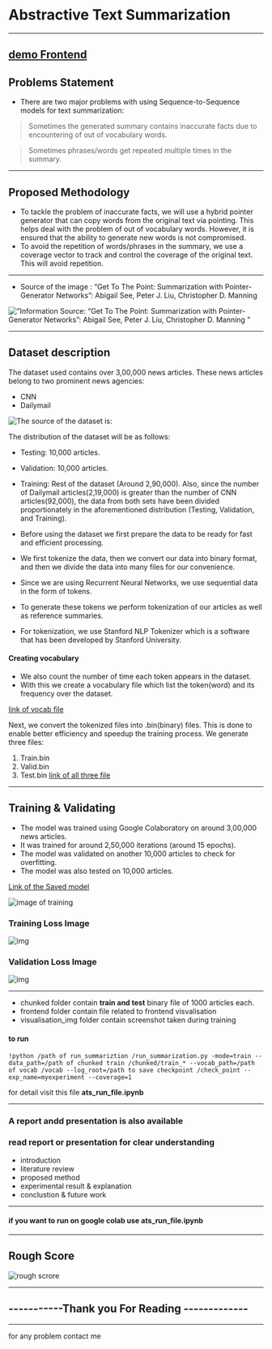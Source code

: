 #  Abstractive Text Summarization
---

## [demo Frontend]()

## Problems Statement 
* There are two major problems with using Sequence-to-Sequence models for text summarization:

> Sometimes the generated summary contains inaccurate facts due to encountering of out of vocabulary words.

> Sometimes phrases/words get repeated multiple times in the summary.
---
## Proposed Methodology
* To tackle the problem of inaccurate facts, we will use a hybrid pointer generator that can copy words from the original text via pointing. This helps deal with the problem of out of vocabulary words. However, it is ensured that the ability to generate new words is not compromised.
* To avoid the repetition of words/phrases in the summary, we use a coverage vector to track and control the coverage of the original text. This will avoid repetition.
---
* Source of the image : “Get To The Point: Summarization with Pointer-Generator Networks”: Abigail See, Peter J. Liu, Christopher D. Manning
 
!["Information Source: “Get To The Point: Summarization with Pointer-Generator Networks”: Abigail See, Peter J. Liu, Christopher D. Manning
"]()

--- 

## Dataset description
The dataset used contains over 3,00,000 news articles.
These news articles belong to two prominent news agencies:
* CNN
* Dailymail

![The source of the dataset is: ](www.tensorflow.org/datasets/catalog/cnn_dailymail)

The distribution of the dataset will be as follows:
* Testing: 10,000 articles.
* Validation: 10,000 articles.
* Training: Rest of the dataset (Around 2,90,000).
Also, since the number of Dailymail articles(2,19,000) is greater than the number of CNN articles(92,000), the data from both sets have been divided proportionately in the aforementioned distribution (Testing, Validation, and Training).

* Before using the dataset we first prepare the data to be ready for fast and efficient processing.
* We first tokenize the data, then we convert our data into binary format, and then we divide the data into many files for our convenience.
* Since we are using Recurrent Neural Networks, we use sequential data in the form of tokens.
* To generate these tokens we perform tokenization of our articles as well as reference summaries.
* For tokenization, we use Stanford NLP Tokenizer which is a software that has been developed by Stanford University.

#### Creating vocabulary
* We also count the number of time each token appears in the dataset.
* With this we create a vocabulary file which list the token(word) and its frequency over the dataset.


[link of vocab file  ]()

Next, we convert the tokenized files into .bin(binary) files.
This is done to enable better efficiency and speedup the training process.
We generate three files:
1. Train.bin
2. Valid.bin
3. Test.bin
[link of all three file  ]()
---
## Training & Validating 
* The model was trained using Google Colaboratory on around 3,00,000 news articles.
* It was trained for around 2,50,000 iterations (around 15 epochs).
* The model was validated on another 10,000 articles to check for overfitting.
* The model was also tested on 10,000 articles.

[Link of the Saved model ]()


![image of training ]()

### Training Loss Image 
![img]()

### Validation  Loss Image 
![img]()



---
* chunked folder contain **train and test** binary file of 1000 articles each. 
* frontend folder contain file related to frontend visvalisation 
* visualisation_img folder contain screenshot taken during training 

#### to run 
```
!python /path of run_summariztion /run_summarization.py -mode=train --data_path=/path of chunked train /chunked/train_* --vocab_path=/path of vocab /vocab --log_root=/path to save checkpoint /check_point --exp_name=myexperiment --coverage=1
```
for detail visit this file **ats_run_file.ipynb**

---




### A report andd presentation is also available 
### read report or presentation  for clear understanding
* introduction
* literature review 
* proposed method 
* experimental result & explanation 
* conclustion & future work 

---

#### if you want to run on google colab use **ats_run_file.ipynb**

---

## Rough Score 
![rough scrore]()






----
## -----------Thank you For Reading -------------
----

for any problem contact me [](https://hrkhan.in/)